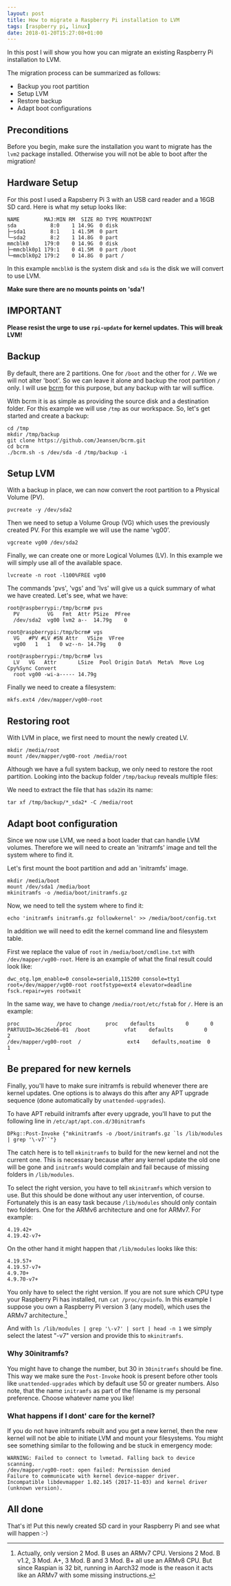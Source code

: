 ```yaml
---
layout: post
title: How to migrate a Raspberry Pi installation to LVM
tags: [raspberry pi, linux]
date: 2018-01-20T15:27:08+01:00
---
```


In this post I will show you how you can migrate an existing Raspberry Pi installation to LVM.

The migration process can be summarized as follows:
- Backup you root partition
- Setup LVM
- Restore backup
- Adapt boot configurations


## Preconditions

Before you begin, make sure the installation you want to migrate has the `lvm2` package installed. Otherwise you will not be
able to boot after the migration!

## Hardware Setup
For this post I used a Rapsberry Pi 3 with an USB card reader and a 16GB SD card. Here is what my setup looks like:

    NAME        MAJ:MIN RM  SIZE RO TYPE MOUNTPOINT
    sda           8:0    1 14.9G  0 disk 
    ├─sda1        8:1    1 41.5M  0 part 
    └─sda2        8:2    1 14.8G  0 part 
    mmcblk0     179:0    0 14.9G  0 disk 
    ├─mmcblk0p1 179:1    0 41.5M  0 part /boot
    └─mmcblk0p2 179:2    0 14.8G  0 part /

In this example `mmcblk0` is the system disk and `sda` is the disk we will convert to use LVM.

__Make sure there are no mounts points on 'sda'!__


## IMPORTANT

__Please resist the urge to use `rpi-update` for kernel updates. This will break LVM!__


## Backup

By default, there are 2 partitions. One for `/boot` and the other for `/`. We we will not alter 'boot'. So we can leave 
it alone and backup the root partition `/` only. I will use [bcrm](https://github.com/jeansen/bcrm) for this purpose, 
but any backup with tar will suffice.

With bcrm it is as simple as providing the source disk and a destination folder. For this example we will
use `/tmp` as our workspace. So, let's get started and create a backup:

    cd /tmp
    mkdir /tmp/backup
    git clone https://github.com/Jeansen/bcrm.git 
    cd bcrm
    ./bcrm.sh -s /dev/sda -d /tmp/backup -i
    
## Setup LVM

With a backup in place, we can now convert the root partition to a Physical Volume (PV).

    pvcreate -y /dev/sda2
    
Then we need to setup a Volume Group (VG) which uses the previously created PV. For this example we will use the name 
'vg00'.

    vgcreate vg00 /dev/sda2
    
Finally, we can create one or more Logical Volumes (LV). In this example we will simply use all of the available space.

    lvcreate -n root -l100%FREE vg00
    
The commands 'pvs', 'vgs' and 'lvs' will give us a quick summary of what we have created. Let's see, what we have:
    
    root@raspberrypi:/tmp/bcrm# pvs
      PV         VG   Fmt  Attr PSize  PFree
      /dev/sda2  vg00 lvm2 a--  14.79g    0 
    
    root@raspberrypi:/tmp/bcrm# vgs
      VG   #PV #LV #SN Attr   VSize  VFree
      vg00   1   1   0 wz--n- 14.79g    0 
      
    root@raspberrypi:/tmp/bcrm# lvs
      LV   VG   Attr       LSize  Pool Origin Data%  Meta%  Move Log Cpy%Sync Convert
      root vg00 -wi-a----- 14.79g 
      

      
Finally we need to create a filesystem:

    mkfs.ext4 /dev/mapper/vg00-root

## Restoring root

With LVM in place, we first need to mount the newly created LV.

    mkdir /media/root
    mount /dev/mapper/vg00-root /media/root
    
Although we have a full system backup, we only need to restore the root partition. Looking into the backup folder `/tmp/backup` 
reveals multiple files:


We need to extract the file that has `sda2`in its name:

    tar xf /tmp/backup/*_sda2* -C /media/root
    
## Adapt boot configuration

Since we now use LVM, we need a boot loader that can handle LVM volumes. Therefore we will need to create an 'initramfs'
image and tell the system where to find it.

Let's first mount the boot partition and add an 'initramfs' image.

    mkdir /media/boot
    mount /dev/sda1 /media/boot
    mkinitramfs -o /media/boot/initramfs.gz
    
Now, we need to tell the system where to find it:

    echo 'initramfs initramfs.gz followkernel' >> /media/boot/config.txt

    
In addition we will need to edit the kernel command line and filesystem table. 

First we replace the value of `root` in `/media/boot/cmdline.txt` with `/dev/mapper/vg00-root`. Here is an example
of what the final result could look like:

    dwc_otg.lpm_enable=0 console=serial0,115200 console=tty1 root=/dev/mapper/vg00-root rootfstype=ext4 elevator=deadline fsck.repair=yes rootwait

In the same way, we have to change `/media/root/etc/fstab` for `/`. Here is an example:

    proc            /proc           proc    defaults          0       0
    PARTUUID=36c26eb6-01  /boot           vfat    defaults          0       2
    /dev/mapper/vg00-root  /               ext4    defaults,noatime  0       1
    
## Be prepared for new kernels

Finally, you'll have to make sure initramfs is rebuild whenever there are kernel updates. One options is to always 
do this after any APT upgrade sequence (done automatically by `unattended-upgrades`).

To have APT rebuild initramfs after every upgrade, you'll have to put the following line in `/etc/apt/apt.con.d/30initramfs`

    DPkg::Post-Invoke {"mkinitramfs -o /boot/initramfs.gz `ls /lib/modules | grep '\-v7'`"}
    
The catch here is to tell `mkinitramfs` to build for the new kernel and not the current one. This is necessary because after any kernel update the old one will be gone and `initramfs` would complain and fail because of missing folders in `/lib/modules`.

To select the right version, you have to tell `mkinitramfs` which version to use. But this should be done without any user intervention, of course. Fortunately this is an easy task because `/lib/modules` should only contain two folders. One for the ARMv6 architecture and one for ARMv7. For example:

    4.19.42+  
    4.19.42-v7+

On the other hand it might happen that `/lib/modules` looks like this:
  
    4.19.57+
    4.19.57-v7+
    4.9.70+
    4.9.70-v7+

You only have to select the right version. If you are not sure which CPU type your Raspberry Pi has installed, run `cat /proc/cpuinfo`. In this example I suppose you own a Raspberry Pi version 3 (any model), which uses the ARMv7 architecture.[^1]

And with `ls /lib/modules | grep '\-v7' | sort | head -n 1` we simply select the latest "-v7" version and provide this to `mkinitramfs`.

### Why 30initramfs?
You might have to change the number, but 30 in `30initramfs` should be fine. This way we make sure the `Post-Invoke` hook is present before other tools like `unattended-upgrades` which by default use 50 or greater numbers. Also note, that the name `initramfs` as part of the filename is my personal preference. Choose whatever name you like! 

### What happens if I dont' care for the kernel?

If you do not have initramfs rebuilt and you get a new kernel, then the new kernel will not be able to initiate LVM and
mount your filesystems. You might see something similar to the following and be stuck in emergency mode:

    WARNING: Failed to connect to lvmetad. Falling back to device scanning.
    /dev/mapper/vg00-root: open failed: Permission denied
    Failure to communicate with kernel device-mapper driver.
    Incompatible libdevmapper 1.02.145 (2017-11-03) and kernel driver (unknown version).
        
## All done

That's it! Put this newly created SD card in your Raspberry Pi and see what will happen :-) 
    
[^1]: Actually, only version 2 Mod. B uses an ARMv7 CPU. Versions 2 Mod. B v1.2, 3 Mod. A+, 3 Mod. B and 3 Mod. B+ all use an ARMv8 CPU. But since Raspian is 32 bit, running in Aarch32 mode is the reason it acts like an ARMv7 with some missing instructions.
